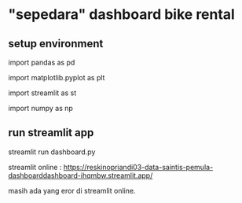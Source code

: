 # "sepedara" dashboard bike rental

## setup environment


import pandas as pd

import matplotlib.pyplot as plt

import streamlit as st

import numpy as np

## run streamlit app

streamlit run dashboard.py

streamlit online :
https://reskinopriandi03-data-saintis-pemula-dashboarddashboard-ihqmbw.streamlit.app/

masih ada yang eror di streamlit online.
